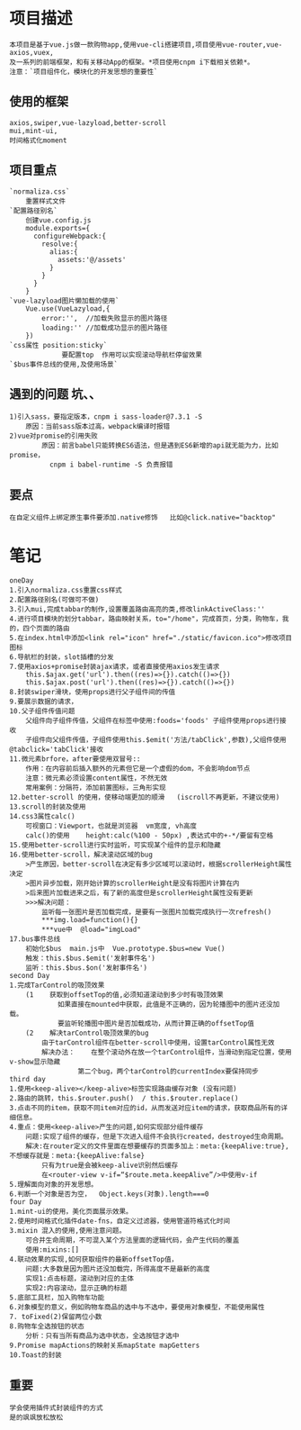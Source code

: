 # 项目描述
	本项目是基于vue.js做一款购物app,使用vue-cli搭建项目,项目使用vue-router,vue-axios,vuex,
	及一系列的前端框架，和有关移动App的框架。*项目使用cnpm i下载相关依赖*。
	注意：`项目组件化，模块化的开发思想的重要性`
## 使用的框架
	axios,swiper,vue-lazyload,better-scroll
	mui,mint-ui,
	时间格式化moment	 
## 项目重点	
	`normaliza.css`
		重置样式文件
	`配置路径别名`
		创建vue.config.js	
		module.exports={
		  configureWebpack:{
			resolve:{
			  alias:{
				assets:'@/assets'
			  }
			}
		  }
		}
    `vue-lazyload图片懒加载的使用`
		Vue.use(VueLazyload,{
			error:'',  //加载失败显示的图片路径
			loading:'' //加载成功显示的图片路径
		})
    `css属性 position:sticky` 
                 要配置top  作用可以实现滚动导航栏停留效果	
    `$bus事件总线的使用,及使用场景`             
## 遇到的问题  坑、、
	1)引入sass，要指定版本，cnpm i sass-loader@7.3.1 -S
		原因：当前sass版本过高，webpack编译时报错
	2)vue对promise的引用失败
	        原因：前言babel只能转换ES6语法，但是遇到ES6新增的api就无能为力，比如promise，
	      	  cnpm i babel-runtime -S 负责报错
## 要点
	在自定义组件上绑定原生事件要添加.native修饰  	比如@click.native="backtop"

#  笔记
	oneDay
	1.引入normaliza.css重置css样式
	2.配置路径别名(可做可不做)	
	3.引入mui,完成tabbar的制作,设置覆盖路由高亮的类,修改linkActiveClass:''
	4.进行项目模块的划分tabbar，路由映射关系，to="/home"，完成首页，分类，购物车，我的，四个页面的路由
	5.在index.html中添加<link rel="icon" href="./static/favicon.ico">修改项目图标
	6.导航栏的封装，slot插槽的分发
	7.使用axios+promise封装ajax请求，或者直接使用axios发生请求
		this.$ajax.get('url').then((res)=>{}).catch(()=>{})
		this.$ajax.post('url').then((res)=>{}).catch(()=>{})
	8.封装swiper滑块，使用props进行父子组件间的传值	
	9.要展示数据的请求，	
	10.父子组件传值问题
		父组件向子组件传值，父组件在标签中使用:foods='foods' 子组件使用props进行接收
		子组件向父组件传值，子组件使用this.$emit('方法/tabClick',参数),父组件使用@tabclick='tabClick'接收
	11.微元素brfore，after要使用双冒号::
		作用：在内容前后插入额外的元素但它是一个虚假的dom，不会影响dom节点
		注意：微元素必须设置content属性，不然无效
		常用案例：分隔符，添加前置图标，三角形实现
	12.better-scroll 的使用，使移动端更加的顺滑   (iscroll不再更新，不建议使用)
	13.scroll的封装及使用
	14.css3属性calc()
		可视窗口：Viewport，也就是浏览器  vm宽度, vh高度
	    calc()的使用    height:calc(%100 - 50px) ,表达式中的+-*/要留有空格
	15.使用better-scroll进行实时监听，可实现某个组件的显示和隐藏
	16.使用better-scroll，解决滚动区域的bug
		>产生原因，better-scroll在决定有多少区域可以滚动时，根据scrollerHeight属性决定
		>图片异步加载，刚开始计算的scrollerHeight是没有将图片计算在内
		>后来图片加载进来之后，有了新的高度但是scrollerHeight属性没有更新
		>>>解决问题：
			监听每一张图片是否加载完成，是要有一张图片加载完成执行一次refresh()
			***img.load=function(){}
			***vue中  @load="imgLoad"
	17.bus事件总线
		初始化$bus  main.js中  Vue.prototype.$bus=new Vue()
		触发：this.$bus.$emit('发射事件名')
		监听：this.$bus.$on('发射事件名')
	second Day
	1.完成TarControl的吸顶效果
		(1    获取到offsetTop的值,必须知道滚动到多少时有吸顶效果
		        如果直接在mounted中获取，此值是不正确的，因为轮播图中的图片还没加载。
		        要监听轮播图中图片是否加载成功，从而计算正确的offsetTop值
		(2    解决tarControl吸顶效果的bug
			由于tarControl组件在better-scroll中使用，设置tarControl属性无效
			解决办法：    在整个滚动外在放一个tarControl组件，当滑动到指定位置，使用v-show显示隐藏
					 第二个bug，两个tarControl的currentIndex要保持同步
	third day
	1.使用<keep-alive></keep-alive>标签实现路由缓存对象	(没有问题)		
	2.路由的跳转，this.$router.push()  / this.$router.replace()	
	3.点击不同的item，获取不同item对应的id，从而发送对应item的请求，获取商品所有的详细信息。 	
	4.重点：使用<keep-alive>产生的问题,如何实现部分组件缓存
		问题:实现了组件的缓存，但是下次进入组件不会执行created，destroyed生命周期。
		解决:在router定义的文件里面在想要缓存的页面多加上：meta:{keepAlive:true},不想缓存就是：meta:{keepAlive:false}
			只有为true是会被keep-alive识别然后缓存
			在<router-view v-if=“$route.meta.keepAlive”/>中使用v-if
	5.理解面向对象的开发思想。	
	6.判断一个对象是否为空，  Object.keys(对象).length===0	     
	four Day
	1.mint-ui的使用，美化页面展示效果。
	2.使用时间格式化插件date-fns，自定义过滤器，使用管道符格式化时间
	3.mixin 混入的使用,使用注意问题。
		可合并生命周期，不可混入某个方法里面的逻辑代码，会产生代码的覆盖
		使用:mixins:[]
	4.联动效果的实现,如何获取组件的最新offsetTop值，
		问题:大多数是因为图片还没加载完，所得高度不是最新的高度
		实现1:点击标题，滚动到对应的主体
		实现2:内容滚动，显示正确的标题
	5.底部工具栏，加入购物车功能 	
	6.对象模型的意义，例如购物车商品的选中与不选中，要使用对象模型，不能使用属性
	7. toFixed(2)保留两位小数
	8.购物车全选按钮的状态
		分析：只有当所有商品为选中状态，全选按钮才选中
	9.Promise mapActions的映射关系mapState mapGetters
	10.Toast的封装	
	
## 重要
	学会使用插件式封装组件的方式
	是的飒飒放松放松